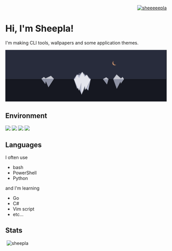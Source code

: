 <p align="right"> <a href="https://twitter.com/sheeeeepla" target="blank"><img src="https://img.shields.io/twitter/follow/sheeeeepla?logo=twitter&style=for-the-badge" alt="sheeeeepla" /></a> </p>

# Hi, I'm Sheepla!

I'm making CLI tools, wallpapers and some application themes.

<img src="./img/banner.png"/>

## Environment

<img src="https://img.shields.io/static/v1?label=OS&message=Windows/Arch%20Linux&color=blue"/> <img src="https://img.shields.io/static/v1?label=Editor&message=Vim/NeoVim&color=green"/> <img src="https://img.shields.io/static/v1?label=Browser&message=Firefox&color=orange"/> <img src="https://img.shields.io/static/v1?label=Keyboard&message=HHKB&color=lightgray"/>


## Languages

I often use

- bash
- PowerShell
- Python

and I'm learning

- Go
- C#
- Vim script
- etc...


## Stats

<p>&nbsp;<img align="center" src="https://github-readme-stats.vercel.app/api?username=sheepla&show_icons=true&locale=en&theme=tokyonight" alt="sheepla" href="" /></p>
